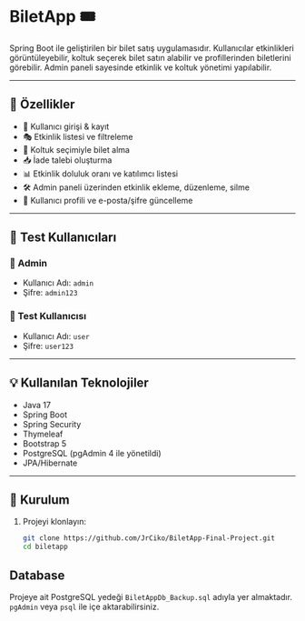 # BiletApp 🎟️

Spring Boot ile geliştirilen bir bilet satış uygulamasıdır. Kullanıcılar etkinlikleri görüntüleyebilir, koltuk seçerek bilet satın alabilir ve profillerinden biletlerini görebilir. Admin paneli sayesinde etkinlik ve koltuk yönetimi yapılabilir.

---

## 🚀 Özellikler

- 🔐 Kullanıcı girişi & kayıt
- 🎭 Etkinlik listesi ve filtreleme
- 🎫 Koltuk seçimiyle bilet alma
- 📥 İade talebi oluşturma
- 📊 Etkinlik doluluk oranı ve katılımcı listesi
- 🛠️ Admin paneli üzerinden etkinlik ekleme, düzenleme, silme
- 👤 Kullanıcı profili ve e-posta/şifre güncelleme

---

## 🧪 Test Kullanıcıları

### 👤 Admin
- Kullanıcı Adı: `admin`
- Şifre: `admin123`

### 👤 Test Kullanıcısı
- Kullanıcı Adı: `user`
- Şifre: `user123`

---

## 💡 Kullanılan Teknolojiler

- Java 17
- Spring Boot
- Spring Security
- Thymeleaf
- Bootstrap 5
- PostgreSQL (pgAdmin 4 ile yönetildi)
- JPA/Hibernate

---

## 🔧 Kurulum

1. Projeyi klonlayın:
   ```bash
   git clone https://github.com/JrCiko/BiletApp-Final-Project.git
   cd biletapp
   
## Database

Projeye ait PostgreSQL yedeği `BiletAppDb_Backup.sql` adıyla yer almaktadır. `pgAdmin` veya `psql` ile içe aktarabilirsiniz.
